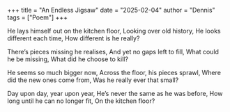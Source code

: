 +++
title = "An Endless Jigsaw"
date = "2025-02-04"
author = "Dennis"
tags = ["Poem"]
+++

He lays himself out on the kitchen floor,
Looking over old history,
He looks different each time,
How different is he really?

There’s pieces missing he realises,
And yet no gaps left to fill,
What could he be missing,
What did he choose to kill?

He seems so much bigger now,
Across the floor, his pieces sprawl,
Where did the new ones come from,
Was he really ever that small?

Day upon day, year upon year,
He’s never the same as he was before,
How long until he can no longer fit,
On the kitchen floor?